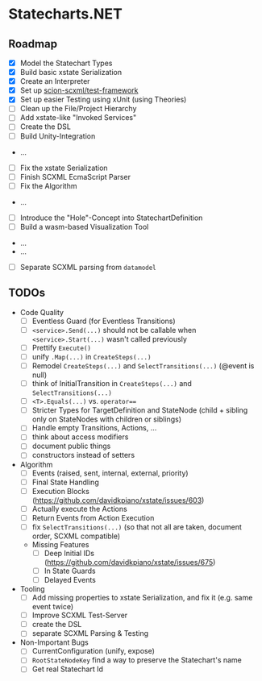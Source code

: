﻿# Statecharts.NET

## Roadmap
- [x] Model the Statechart Types
- [x] Build basic xstate Serialization
- [x] Create an Interpreter
- [x] Set up [scion-scxml/test-framework](https://gitlab.com/scion-scxml/test-framework)
- [x] Set up easier Testing using xUnit (using Theories)
- [ ] Clean up the File/Project Hierarchy
- [ ] Add xstate-like "Invoked Services"
- [ ] Create the DSL
- [ ] Build Unity-Integration
- ...
- [ ] Fix the xstate Serialization
- [ ] Finish SCXML EcmaScript Parser
- [ ] Fix the Algorithm
- ...
- [ ] Introduce the "Hole"-Concept into StatechartDefinition
- [ ] Build a wasm-based Visualization Tool
- ...
- ...
- [ ] Separate SCXML parsing from `datamodel`

## TODOs

- Code Quality
	- [ ] Eventless Guard (for Eventless Transitions)
	- [ ] `<service>.Send(...)` should not be callable when `<service>.Start(...)` wasn't called previously
	- [ ] Prettify `Execute()`
	- [ ] unify `.Map(...)` in `CreateSteps(...)`
	- [ ] Remodel `CreateSteps(...)` and `SelectTransitions(...)` (@event is null)
	- [ ] think of InitialTransition in `CreateSteps(...)` and `SelectTransitions(...)`
	- [ ] `<T>.Equals(...)` vs. `operator==`
	- [ ] Stricter Types for TargetDefinition and StateNode (child + sibling only on StateNodes with children or siblings)
	- [ ] Handle empty Transitions, Actions, ...
	- [ ] think about access modifiers
	- [ ] document public things
	- [ ] constructors instead of setters

- Algorithm
	- [ ] Events (raised, sent, internal, external, priority)
	- [ ] Final State Handling
	- [ ] Execution Blocks (https://github.com/davidkpiano/xstate/issues/603)
	- [ ] Actually execute the Actions
	- [ ] Return Events from Action Execution
	- [ ] fix `SelectTransitions(...)` (so that not all are taken, document order, SCXML compatible)
	- Missing Features
		- [ ] Deep Initial IDs (https://github.com/davidkpiano/xstate/issues/675)
		- [ ] In State Guards
		- [ ] Delayed Events

- Tooling
	- [ ] Add missing properties to xstate Serialization, and fix it (e.g. same event twice)
	- [ ] Improve SCXML Test-Server
	- [ ] create the DSL
	- [ ] separate SCXML Parsing & Testing

- Non-Important Bugs
	- [ ] CurrentConfiguration (unify, expose)
	- [ ] `RootStateNodeKey` find a way to preserve the Statechart's name
	- [ ] Get real Statechart Id
